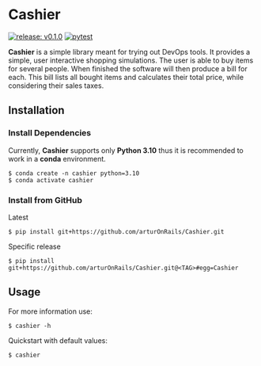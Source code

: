# Cashier

[![release: v0.1.0](https://img.shields.io/badge/rel-v0.1.0-blue.svg)](https://github.com/arturOnRails/Cashier)
[![pytest](https://github.com/arturOnRails/Cashier/actions/workflows/pytest.yml/badge.svg)](https://github.com/arturOnRails/Cashier/actions)

**Cashier** is a simple library meant for trying out DevOps tools.
It provides a simple, user interactive shopping simulations.
The user is able to buy items for several people.
When finished the software will then produce a bill for each.
This bill lists all bought items and calculates their total price, 
while considering their sales taxes.


## Installation

### Install Dependencies

Currently, **Cashier** supports only **Python 3.10** thus it is recommended 
to work in a **conda** environment.

```shell
$ conda create -n cashier python=3.10
$ conda activate cashier
```

### Install from GitHub

Latest

```shell
$ pip install git+https://github.com/arturOnRails/Cashier.git 
```

Specific release

```shell
$ pip install git+https://github.com/arturOnRails/Cashier.git@<TAG>#egg=Cashier
```

## Usage

For more information use:

```shell
$ cashier -h
```

Quickstart with default values:

```shell
$ cashier
```
